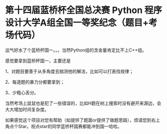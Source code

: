 # 第十四届蓝桥杯全国总决赛 Python 程序设计大学A组全国一等奖纪念（题目+考场代码）

运气好水了个蓝桥杯国一。。。当然Python组的含金量肯定比不上C++组。

感觉要拿到蓝桥杯国一，主要还是

1、对题目要善于从多角度去揣测他的解法，比如可以打表找规律；

2、每道题的暴力分都要拿到；

3、少粗心丢分。

当然考场上鼠鼠也是犯了一些错误的，比如H题在树上搜索时没有避开来源边，会大大增加时间复杂度。

如果感觉这个项目对您有帮助（如提供了题面or提供了做题思路），烦请您到右上角点个Star。祝点star的同学蓝桥杯国赛都能冲到国一哈哈。

